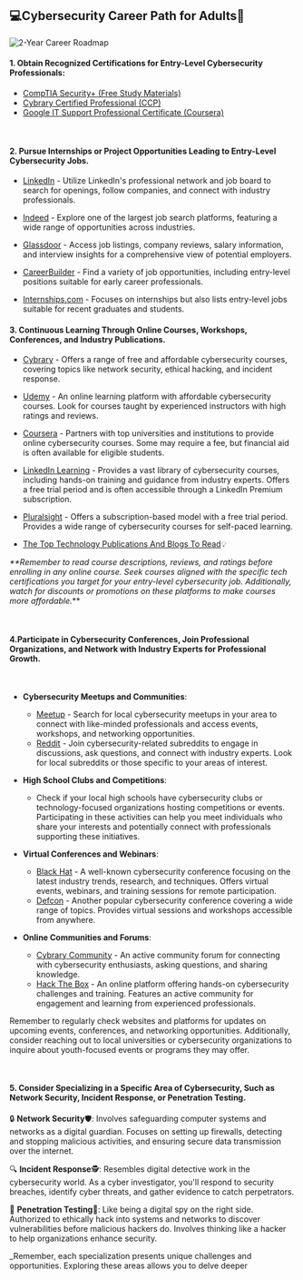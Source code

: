 
## :computer:Cybersecurity Career Path for Adults:car:

![2-Year Career Roadmap](cybah1.png)

#### 1. **Obtain Recognized Certifications for Entry-Level Cybersecurity Professionals:**

   - [CompTIA Security+ (Free Study Materials)](https://www.linkedin.com/learning/topics/comptia?src=go-pa&trk=sem-ga_campid.11272822688_asid.110000966305_crid.470642844125_kw.comptia%20courses_d.c_tid.kwd-185271972_n.g_mt.p_geo.9028724&mcid=6841886150127296638&cid=&gclid=CjwKCAjw04yjBhApEiwAJcvNoYq9OAD2WiB4h4E1f-hx2gsP4Zlbjnhocwg0Mga76FU-faqi_wqQJRoCZD4QAvD_BwE&gclsrc=aw.ds)
   - [Cybrary Certified Professional (CCP)](https://www.cybrary.it/certifications)
   - [Google IT Support Professional Certificate (Coursera)](https://grow.google/certificates/it-support/?utm_source=google&utm_medium=paidsearch&utm_campaign=ha-sem-bk-it-exa__geo--US&utm_term=google%20it%20support%20professional%20certificate&gad=1&gclid=CjwKCAjw04yjBhApEiwAJcvNoaarFQQF7CPf3XTYsSPL4w-BnrzIjBDDvw0VZcm20YnhIqjyiG_d_xoCurwQAvD_BwE#?modal_active=none)
  <br>

#### 2. **Pursue Internships or Project Opportunities Leading to Entry-Level Cybersecurity Jobs.**

  - [LinkedIn](https://www.linkedin.com/jobs) - Utilize LinkedIn's professional network and job board to search for openings, follow companies, and connect with industry professionals.

  - [Indeed](https://www.indeed.com) - Explore one of the largest job search platforms, featuring a wide range of opportunities across industries.

  - [Glassdoor](https://www.glassdoor.com) - Access job listings, company reviews, salary information, and interview insights for a comprehensive view of potential employers.

 - [CareerBuilder](https://www.careerbuilder.com) - Find a variety of job opportunities, including entry-level positions suitable for early career professionals.

 - [Internships.com](https://www.internships.com) - Focuses on internships but also lists entry-level jobs suitable for recent graduates and students.

#### 3. **Continuous Learning Through Online Courses, Workshops, Conferences, and Industry Publications.**

 - [Cybrary](https://www.cybrary.it) - Offers a range of free and affordable cybersecurity courses, covering topics like network security, ethical hacking, and incident response.

 -  [Udemy](https://www.udemy.com) - An online learning platform with affordable cybersecurity courses. Look for courses taught by experienced instructors with high ratings and reviews.

 - [Coursera](https://www.coursera.org) - Partners with top universities and institutions to provide online cybersecurity courses. Some may require a fee, but financial aid is often available for eligible students.

 - [LinkedIn Learning](https://www.linkedin.com/learning) - Provides a vast library of cybersecurity courses, including hands-on training and guidance from industry experts. Offers a free trial period and is often accessible through a LinkedIn Premium subscription.

 - [Pluralsight](https://www.pluralsight.com) - Offers a subscription-based model with a free trial period. Provides a wide range of cybersecurity courses for self-paced learning.

- [The Top Technology Publications And Blogs To Read](https://www.relevance.com/tech-publications/):bulb:

_**Remember to read course descriptions, reviews, and ratings before enrolling in any online course. Seek courses aligned with the specific tech certifications you target for your entry-level cybersecurity job. Additionally, watch for discounts or promotions on these platforms to make courses more affordable._**

<br>

#### 4.**Participate in Cybersecurity Conferences, Join Professional Organizations, and Network with Industry Experts for Professional Growth.**
<br>

-  **Cybersecurity Meetups and Communities**:
   - [Meetup](https://www.meetup.com) - Search for local cybersecurity meetups in your area to connect with like-minded professionals and access events, workshops, and networking opportunities.
   - [Reddit](https://www.reddit.com/r/cybersecurity) - Join cybersecurity-related subreddits to engage in discussions, ask questions, and connect with industry experts. Look for local subreddits or those specific to your areas of interest.

- **High School Clubs and Competitions**:
   - Check if your local high schools have cybersecurity clubs or technology-focused organizations hosting competitions or events. Participating in these activities can help you meet individuals who share your interests and potentially connect with professionals supporting these initiatives.

- **Virtual Conferences and Webinars**:
   - [Black Hat](https://www.blackhat.com) - A well-known cybersecurity conference focusing on the latest industry trends, research, and techniques. Offers virtual events, webinars, and training sessions for remote participation.
   - [Defcon](https://www.defcon.org) - Another popular cybersecurity conference covering a wide range of topics. Provides virtual sessions and workshops accessible from anywhere.

- **Online Communities and Forums**:
   - [Cybrary Community](https://www.cybrary.it/community) - An active community forum for connecting with cybersecurity enthusiasts, asking questions, and sharing knowledge.
   - [Hack The Box](https://www.hackthebox.eu) - An online platform offering hands-on cybersecurity challenges and training. Features an active community for engagement and learning from experienced professionals.

Remember to regularly check websites and platforms for updates on upcoming events, conferences, and networking opportunities. Additionally, consider reaching out to local universities or cybersecurity organizations to inquire about youth-focused events or programs they may offer.

<br>

#### 5. **Consider Specializing in a Specific Area of Cybersecurity, Such as Network Security, Incident Response, or Penetration Testing.**

:lock: **Network Security**:shield:: Involves safeguarding computer systems and networks as a digital guardian. Focuses on setting up firewalls, detecting and stopping malicious activities, and ensuring secure data transmission over the internet.

:mag: **Incident Response**:detective:: Resembles digital detective work in the cybersecurity world. As a cyber investigator, you'll respond to security breaches, identify cyber threats, and gather evidence to catch perpetrators.

:key: **Penetration Testing**:bug:: Like being a digital spy on the right side. Authorized to ethically hack into systems and networks to discover vulnerabilities before malicious hackers do. Involves thinking like a hacker to help organizations enhance security.

_Remember, each specialization presents unique challenges and opportunities. Exploring these areas allows you to delve deeper